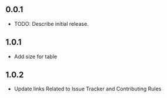 ## 0.0.1

* TODO: Describe initial release.
## 1.0.1
* Add size for table
## 1.0.2
* Update links Related to Issue Tracker and Contributing Rules
